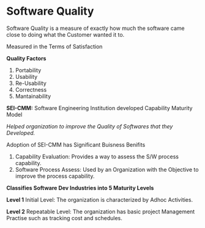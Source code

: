 # Software Quality

Software Quality is a measure of exactly how much the software came close to doing what the Customer wanted it to.

Measured in the Terms of Satisfaction

**Quality Factors**

1. Portability
2. Usability
3. Re-Usability
4. Correctness
5. Mantainability

**SEI-CMM:** Software Engineering Institution developed Capability Maturity Model

*Helped organization to improve the Quality of Softwares that they Developed.*

Adoption of SEI-CMM has Significant Buisness Benifits

1. Capability Evaluation: Provides a way to assess the S/W process capability. 
2. Software Process Assess: Used by an Organization with the Objective to improve the process capability.

**Classifies Software Dev Industries into 5 Maturity Levels**

**Level 1** Initial Level: The organization is characterized by Adhoc Activities.

**Level 2** Repeatable Level: The organization has basic project Management Practise such as tracking cost and schedules.